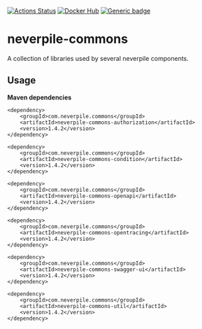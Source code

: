 [![Actions Status](https://github.com/levigo/neverpile-commons/workflows/Continuous%20Delivery/badge.svg)](https://github.com/levigo/neverpile-commons/actions)
[![Docker Hub](https://img.shields.io/badge/MADE%20with-JAVA-RED.svg)](#JAVA)
[![Generic badge](https://img.shields.io/badge/current%20version-1.4.2-1abc9c.svg)](https://github.com/levigo/neverpile-commons/tree/v0.1.6)

# neverpile-commons
A collection of libraries used by several neverpile components.

## Usage
__Maven dependencies__

    <dependency>
        <groupId>com.neverpile.commons</groupId>
        <artifactId>neverpile-commons-authorization</artifactId>
        <version>1.4.2</version>
    </dependency>

    <dependency>
        <groupId>com.neverpile.commons</groupId>
        <artifactId>neverpile-commons-condition</artifactId>
        <version>1.4.2</version>
    </dependency>

    <dependency>
        <groupId>com.neverpile.commons</groupId>
        <artifactId>neverpile-commons-openapi</artifactId>
        <version>1.4.2</version>
    </dependency>

    <dependency>
        <groupId>com.neverpile.commons</groupId>
        <artifactId>neverpile-commons-opentracing</artifactId>
        <version>1.4.2</version>
    </dependency>

    <dependency>
        <groupId>com.neverpile.commons</groupId>
        <artifactId>neverpile-commons-swagger-ui</artifactId>
        <version>1.4.2</version>
    </dependency>

    <dependency>
        <groupId>com.neverpile.commons</groupId>
        <artifactId>neverpile-commons-util</artifactId>
        <version>1.4.2</version>
    </dependency>
